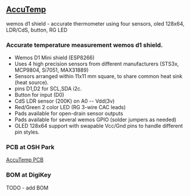 ## [AccuTemp](https://github.com/scottjames/accutemp)

wemos d1 shield - accurate thermometer using four sensors, oled 128x64, LDR/CdS, button, RG LED

### Accurate temperature measurement wemos d1 shield.
- Wemos D1 Mini shield (ESP8266)
- Uses 4 high precision sensors from different manufacturers (STS3x, MCP9804, Si7051, MAX31889)
- Sensors arranged within 11x11 mm square, to share common heat sink (heat source).
- pins D1,D2 for SCL,SDA i2c.
- Button for input (D0)
- CdS LDR sensor (200K) on A0 -- Vdd(3v)
- Red/Green 2 color LED (RG 3-wire CAC leads)
- Pads available for open-drain sensor outputs
- Pads available for several wemos GPIO (solder jumpers as needed)
- OLED 128x64 support with swapable Vcc/Gnd pins to handle different pin styles.

### PCB at OSH Park
[AccuTemp PCB](https://oshpark.com/projects/EFoyyh8z)

### BOM at DigiKey
TODO - add BOM



